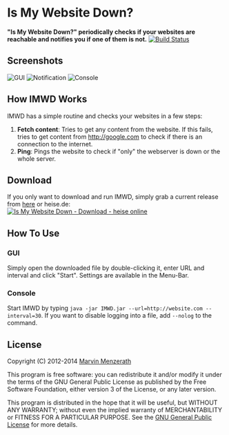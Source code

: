 # Is My Website Down?
**"Is My Website Down?" periodically checks if your websites are reachable and notifies you if one of them is not.**
[![Build Status](https://travis-ci.org/MarvinMenzerath/IsMyWebsiteDown.png?branch=master)](https://travis-ci.org/MarvinMenzerath/IsMyWebsiteDown)

## Screenshots
![GUI](http://menzerath.eu/wp-content/uploads/2014/01/imwd1.png)
![Notification](http://menzerath.eu/wp-content/uploads/2014/01/imwd2.png)
![Console](http://menzerath.eu/wp-content/uploads/2014/01/imwd3.png)

## How IMWD Works
IMWD has a simple routine and checks your websites in a few steps:

1. **Fetch content**: Tries to get any content from the website. If this fails, tries to get content from http://google.com to check if there is an connection to the internet.
2. **Ping**: Pings the website to check if "only" the webserver is down or the whole server.

## Download
If you only want to download and run IMWD, simply grab a current release from [here](https://github.com/MarvinMenzerath/IsMyWebsiteDown/releases) or heise.de:  
<a title="Is My Website Down - Download - heise online" href="http://www.heise.de/download/is-my-website-down-1190272.html"><img alt="Is My Website Down - Download - heise online" title="Is My Website Down - Download - heise online" src="http://www.heise.de/software/icons/download_logo1.png" /></a>

## How To Use
### GUI
Simply open the downloaded file by double-clicking it, enter URL and interval and click "Start".
Settings are available in the Menu-Bar.

### Console
Start IMWD by typing `java -jar IMWD.jar --url=http://website.com --interval=30`.
If you want to disable logging into a file, add `--nolog` to the command.

## License
Copyright (C) 2012-2014 [Marvin Menzerath](http://menzerath.eu)

This program is free software: you can redistribute it and/or modify it under the terms of the GNU General Public License as published by the Free Software Foundation, either version 3 of the License, or any later version.

This program is distributed in the hope that it will be useful, but WITHOUT ANY WARRANTY; without even the implied warranty of MERCHANTABILITY or FITNESS FOR A PARTICULAR PURPOSE. See the [GNU General Public License](https://github.com/MarvinMenzerath/IsMyWebsiteDown/blob/master/LICENSE) for more details.